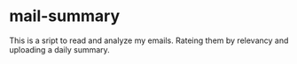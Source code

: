 # mail-summary
This is a sript to read and analyze my emails. Rateing them by relevancy and uploading a daily summary.
